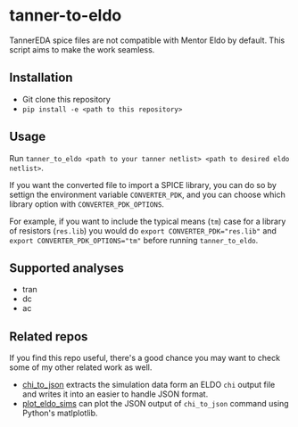 # tanner-to-eldo

TannerEDA spice files are not compatible with Mentor Eldo by default. This script aims to make the work seamless.

## Installation

- Git clone this repository
- `pip install -e <path to this repository>`

## Usage

Run `tanner_to_eldo <path to your tanner netlist> <path to desired eldo netlist>`.

If you want the converted file to import a SPICE library, you can do so by settign the environment variable `CONVERTER_PDK`, and you can choose which library option with `CONVERTER_PDK_OPTIONS`.

For example, if you want to include the typical means (`tm`) case for a library of resistors (`res.lib`) you would do `export CONVERTER_PDK="res.lib"` and `export CONVERTER_PDK_OPTIONS="tm"` before running `tanner_to_eldo`.

## Supported analyses
- tran
- dc
- ac

## Related repos

If you find this repo useful, there's a good chance you may want to check some of my other related work as well.

- [chi_to_json](https://github.com/ftorres16/chi_to_json) extracts the simulation data form an ELDO `chi` output file and writes it into an easier to handle JSON format.
- [plot_eldo_sims](https://github.com/ftorres16/plot_eldo_sims) can plot the JSON output of `chi_to_json` command using Python's matlplotlib.
